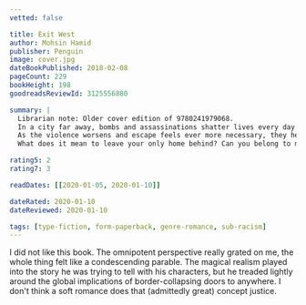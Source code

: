 ```yaml
---
vetted: false

title: Exit West
author: Mohsin Hamid
publisher: Penguin
image: cover.jpg
dateBookPublished: 2018-02-08
pageCount: 229
bookHeight: 198
goodreadsReviewId: 3125556880

summary: |
  Librarian note: Older cover edition of 9780241979068.
  In a city far away, bombs and assassinations shatter lives every day. Yet, even here, hope renews itself, welling up through the rubble. Somewhere in this city, two young people are smiling, hesitating, sharing cheap cigarettes, speaking softly then boldly, falling in love.
  As the violence worsens and escape feels ever more necessary, they hear rumour of mysterious black doors appearing all over the city, all over the world. To walk through a door is to find a new life – perhaps in Greece, in London, in California – and to lose the old one for ever . . .
  What does it mean to leave your only home behind? Can you belong to many places at once? And when the hour comes and the door stands open before you – will you go?

rating5: 2
rating7: 3

readDates: [[2020-01-05, 2020-01-10]]

dateRated: 2020-01-10
dateReviewed: 2020-01-10

tags: [type-fiction, form-paperback, genre-romance, sub-racism]
---
```


I did not like this book. The omnipotent perspective really grated on me, the whole thing felt like a condescending parable. The magical realism played into the story he was trying to tell with his characters, but he treaded lightly around the global implications of border-collapsing doors to anywhere. I don't think a soft romance does that (admittedly great) concept justice.
